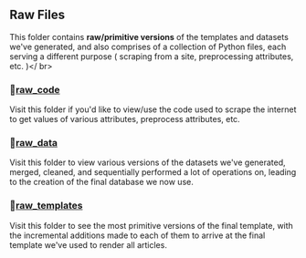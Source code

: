 ## Raw Files

This folder contains **raw/primitive versions** of the templates and datasets we've generated, and also comprises of a collection of Python files, each serving a different purpose ( scraping from a site, preprocessing attributes, etc. )</ br>

### 📁[raw_code](https://github.com/indicwiki-iiit/Books/tree/main/raw_files/raw_code)
Visit this folder if you'd like to view/use the code used to scrape the internet to get values of various attributes, preprocess attributes, etc.

### 📁[raw_data](https://github.com/indicwiki-iiit/Books/tree/main/raw_files/raw_data)
Visit this folder to view various versions of the datasets we've generated, merged, cleaned, and sequentially performed a lot of operations on, leading to the creation of the final database we now use. 

### 📁[raw_templates](https://github.com/indicwiki-iiit/Books/tree/main/raw_files/raw_templates)
Visit this folder to see the most primitive versions of the final template, with the incremental additions made to each of them to arrive at the final template we've used to render all articles.

